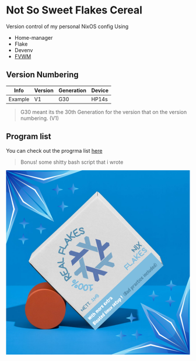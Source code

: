 # Not So Sweet Flakes Cereal
Version control of my personal NixOS config
Using
- Home-manager
- Flake
- Devenv
- [FVWM](stuff/list.md)

## Version Numbering
| Info | Version | Generation | Device |
|------|---------|----------|--------|
| Example | V1 | G30 | HP14s |

> G30 meant its the 30th Generation for the version that on the
> version numbering. (V1)

## Program list
You can check out the progrma list [here](stuff/list.md)
> Bonus! some shitty bash script that i wrote

![image](stuff/logo.png)
